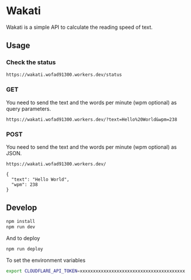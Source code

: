 # Wakati

Wakati is a simple API to calculate the reading speed of text.

## Usage

### Check the status

```bash
https://wakati.wofad91300.workers.dev/status
```

### GET

You need to send the text and the words per minute (wpm optional) as query parameters.

```
https://wakati.wofad91300.workers.dev/?text=Hello%20World&wpm=238
```

### POST

You need to send the text and the words per minute (wpm optional) as JSON.

```
https://wakati.wofad91300.workers.dev/

{
  "text": "Hello World",
  "wpm": 238
}

```

## Develop

```bash
npm install
npm run dev
```

And to deploy

```bash
npm run deploy

```

To set the environment variables

```bash
export CLOUDFLARE_API_TOKEN=xxxxxxxxxxxxxxxxxxxxxxxxxxxxxxxxxxxxxxxx
```
